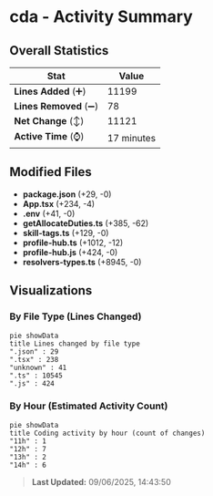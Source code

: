 # cda - Activity Summary 

## Overall Statistics

| Stat                   | Value                                                             |
| ---------------------- | ----------------------------------------------------------------- |
| **Lines Added** (➕)   | 11199                                          |
| **Lines Removed** (➖) | 78                                        |
| **Net Change** (↕)    | 11121                |
| **Active Time** (⌚)   | 17 minutes |


## Modified Files
- **package.json** (+29, -0)
- **App.tsx** (+234, -4)
- **.env** (+41, -0)
- **getAllocateDuties.ts** (+385, -62)
- **skill-tags.ts** (+129, -0)
- **profile-hub.ts** (+1012, -12)
- **profile-hub.js** (+424, -0)
- **resolvers-types.ts** (+8945, -0)

## Visualizations

### By File Type (Lines Changed)

```mermaid
pie showData
title Lines changed by file type
".json" : 29
".tsx" : 238
"unknown" : 41
".ts" : 10545
".js" : 424
```

### By Hour (Estimated Activity Count)

```mermaid
pie showData
title Coding activity by hour (count of changes)
"11h" : 1
"12h" : 7
"13h" : 2
"14h" : 6
```


> **Last Updated:** 09/06/2025, 14:43:50
